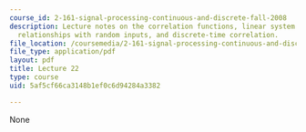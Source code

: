 ```yaml
---
course_id: 2-161-signal-processing-continuous-and-discrete-fall-2008
description: Lecture notes on the correlation functions, linear system input/output
  relationships with random inputs, and discrete-time correlation.
file_location: /coursemedia/2-161-signal-processing-continuous-and-discrete-fall-2008/5af5cf66ca3148b1ef0c6d94284a3382_lecture_22.pdf
file_type: application/pdf
layout: pdf
title: Lecture 22
type: course
uid: 5af5cf66ca3148b1ef0c6d94284a3382

---
```

None